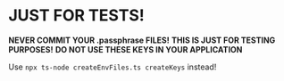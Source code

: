 # JUST FOR TESTS!

**NEVER COMMIT YOUR .passphrase FILES!**
**THIS IS JUST FOR TESTING PURPOSES!**
**DO NOT USE THESE KEYS IN YOUR APPLICATION**

Use `npx ts-node createEnvFiles.ts createKeys` instead!
